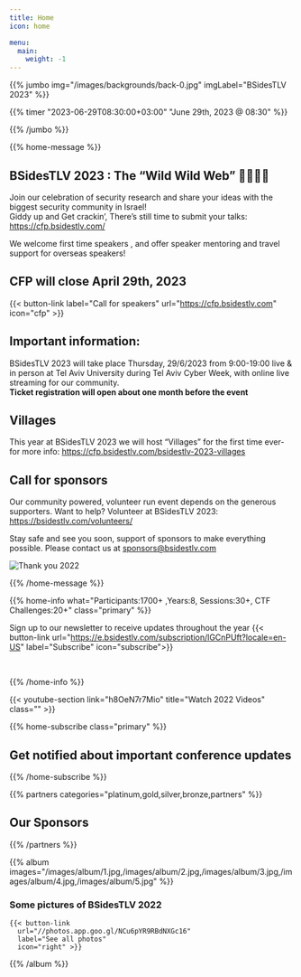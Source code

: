 ```yaml
---
title: Home
icon: home

menu:
  main:
    weight: -1
---
```


{{% jumbo img="/images/backgrounds/back-0.jpg" imgLabel="BSidesTLV 2023" %}}

{{% timer "2023-06-29T08:30:00+03:00" "June 29th, 2023 @ 08:30" %}}

{{% /jumbo %}}

{{% home-message %}}


## BSidesTLV 2023 : The “Wild Wild Web” 🤠👢🐎🤪


Join our celebration of security research and share your ideas with the biggest security community in Israel!  
Giddy up and Get crackin’, There’s still time to submit your talks: https://cfp.bsidestlv.com/ 

We welcome first time speakers , and offer speaker mentoring and travel support for overseas speakers! 

## CFP will close April 29th, 2023


<!-- {{% timer "2023-05-01T00:00:00+02:00" "April 29th, 2023 @ 00:00" %}} -->

{{< button-link label="Call for speakers" url="https://cfp.bsidestlv.com" icon="cfp" >}}

## Important information: 
BSidesTLV 2023 will take place Thursday, 29/6/2023 from 9:00-19:00 live & in person at Tel Aviv University during Tel Aviv Cyber Week,  with online live streaming for our community.   
**Ticket registration will open about one month before the event**

## Villages

This year at BSidesTLV 2023 we will host “Villages” for the first time ever- for more info: https://cfp.bsidestlv.com/bsidestlv-2023-villages

## Call for sponsors

Our community powered, volunteer run event depends on the generous supporters.
Want to help? Volunteer at BSidesTLV 2023:  https://bsidestlv.com/volunteers/

Stay safe and see you soon, support of sponsors to make everything possible. Please contact us at sponsors@bsidestlv.com


![Thank you 2022](/images/thankyou.jpg)

{{% /home-message %}}


{{% home-info what="Participants:1700+ ,Years:8, Sessions:30+, CTF Challenges:20+" class="primary" %}}

<!-- Watching the event virtually? [Join our Slack!](https://slack.bsidestlv.com) -->

Sign up to our newsletter to receive updates throughout the year
{{< button-link url="https://e.bsidestlv.com/subscription/lGCnPUft?locale=en-US" label="Subscribe" icon="subscribe">}}

<!--{{< button-link label="Register Here!" url="/register" icon="external" >}} -->
<!-- {{< button-link label="Call for speakers" url="https://cfp.bsidestlv.com" icon="cfp" >}} -->
<!--{{< button-link label="Call for sponsors" url="/sponsors" icon="alert" >}} -->
<!--{{< button-link label="Call for volunteers" url="/volunteers" icon="site" >}} -->
&nbsp;
&nbsp;

{{% /home-info %}}

{{< youtube-section link="h8OeN7r7Mio" title="Watch 2022 Videos" class="" >}}

{{% home-subscribe  class="primary" %}}

## Get notified about important conference updates

{{% /home-subscribe %}}

{{% partners categories="platinum,gold,silver,bronze,partners" %}}

<!-- {{% partners categories="partners" %}} -->

## Our Sponsors

{{% /partners %}}

{{% album images="/images/album/1.jpg,/images/album/2.jpg,/images/album/3.jpg,/images/album/4.jpg,/images/album/5.jpg" %}}

### Some pictures of **BSidesTLV 2022**

    {{< button-link
      url="//photos.app.goo.gl/NCu6pYR9RBdNXGc16"
      label="See all photos"
      icon="right" >}}

{{% /album  %}}

